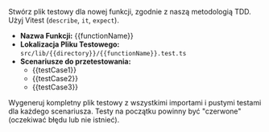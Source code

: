 Stwórz plik testowy dla nowej funkcji, zgodnie z naszą metodologią TDD. Użyj Vitest (`describe`, `it`, `expect`).

- **Nazwa Funkcji:** {{functionName}}
- **Lokalizacja Pliku Testowego:** `src/lib/{{directory}}/{{functionName}}.test.ts`
- **Scenariusze do przetestowania:**
  - {{testCase1}}
  - {{testCase2}}
  - {{testCase3}}

Wygeneruj kompletny plik testowy z wszystkimi importami i pustymi testami dla każdego scenariusza. Testy na początku powinny być "czerwone" (oczekiwać błędu lub nie istnieć).